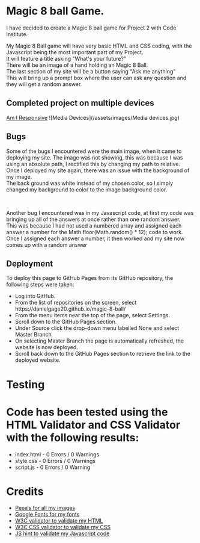 <h1>Magic 8 ball Game.</h1>

<p>I have decided to create a Magic 8 ball game for Project 2 with Code Institute.</p>

<p>My Magic 8 Ball game will have very basic HTML and CSS coding, with the Javascript being the most important part of my Project.<br>
It will feature a title asking "What's your future?"<br>
There will be an image of a hand holding an Magic 8 Ball.<br>
The last section of my site will be a button saying "Ask me anything"<br>
This will bring up a prompt box where the user can ask any question and they will get a random answer.</p>

<h2>Completed project on multiple devices</h2>
<a href="https://ui.dev/amiresponsive" target="_blank"> Am I Responsive</a>
![Media Devices](/assets/images/Media devices.jpg)

<h2>Bugs</h2>
<p>Some of the bugs I encountered were the main image, when it came to deploying my site. The image was not showing, this was because I was using an absolute path, I rectified this by changing my path to relative.<br> Once I deployed my site again, there was an issue with the background of my image. <br>The back ground was white instead of my chosen color, so I simply changed my background to color to the image background color.</p>
<br>
<p>Another bug I encountered was in my Javascript code, at first my code was bringing up all of the answers at once rather than one random answer.<br>
This was because I had not used a numbered array and assigned each answer a number for the Math.floor(Math.random() * 12); code to work.
  Once I assigned each answer a number, it then worked and my site now comes up with a random answer<p>
  

<h2>Deployment</h2>
<p>To deploy this page to GitHub Pages from its GitHub repository, the following steps were taken:</p>
<ul>
  <li>Log into GitHub.</li>
  <li>From the list of repositories on the screen, select https://danielgage20.github.io/magic-8-ball/</li>
  <li>From the menu items near the top of the page, select Settings.</li>
  <li>Scroll down to the GitHub Pages section.</li>
  <li>Under Source click the drop-down menu labelled None and select Master Branch</li>
  <li>On selecting Master Branch the page is automatically refreshed, the website is now deployed.</li>
  <li>Scroll back down to the GitHub Pages section to retrieve the link to the deployed website.</li>
  </ul>
  
  <h1>Testing</h1>
  
 <h1>Code has been tested using the HTML Validator and CSS Validator with the following results:</h1>
<ul>
<li>index.html - 0 Errors / 0 Warnings</li>
 <li>style.css - 0 Errors / 0 Warnings</li>
  <li>script.js - 0 Errors / 0 Warning</li>
  </ul>

  
  <h1> Credits</h1>
  <ul>
  <li><a href="https://www.pexels.com/" target="_blank"> Pexels for all my images</a></li>
  <li><a href="https://fonts.google.com/" target="_blank"> Google Fonts for my fonts</a></li>
  <li><a href="https://validator.w3.org/" target="_blank"> W3C validator to validate my HTML</a></li>
  <li><a href="https://jigsaw.w3.org/css-validator/" target="_blank"> W3C CSS validator to validate my CSS</a></li>
  <li><a href="https://jshint.com/" target="_blank"> JS hint to validate my Javascript code</a></li>
  </ul>
